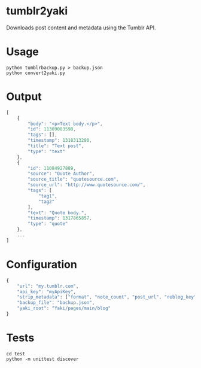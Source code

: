 # tumblr2yaki

Downloads post content and metadata using the Tumblr API.

# Usage

```
python tumblrbackup.py > backup.json
python convert2yaki.py
```

# Output

``` javascript
[
    {
        "body": "<p>Text body.</p>",
        "id": 11309083598,
        "tags": [],
        "timestamp": 1318313280,
        "title": "Text post",
        "type": "text"
    },
    {
        "id": 11084927889,
        "source": "Quote Author",
        "source_title": "quotesource.com",
        "source_url": "http://www.quotesource.com/",
        "tags": [
            "tag1",
            "tag2"
        ],
        "text": "Quote body.",
        "timestamp": 1317865857,
        "type": "quote"
    },
    ...
]
```

# Configuration

``` javascript
{
    "url": "my.tumblr.com",
    "api_key": "myApiKey",
    "strip_metadata": ["format", "note_count", "post_url", "reblog_key", "date", "blog_name"],
    "backup_file": "backup.json",
    "yaki_root": "Yaki/pages/main/blog"
}
```

# Tests

```
cd test
python -m unittest discover
```
